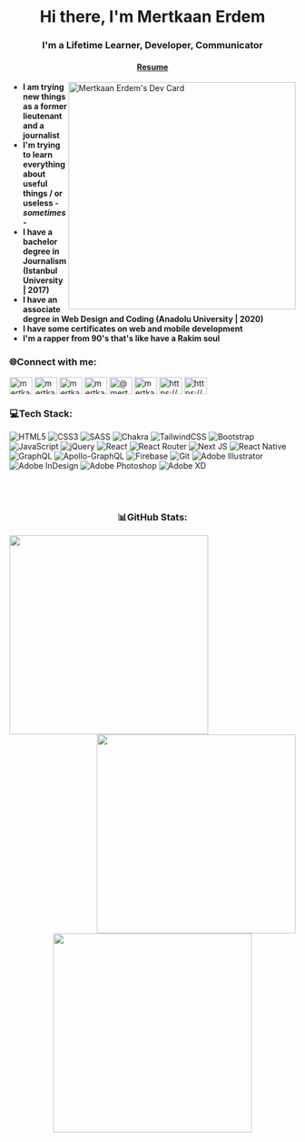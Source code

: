 <h1 align="center">Hi there, I'm Mertkaan Erdem</h1>
<h3 align="center">I'm a Lifetime Learner, Developer, Communicator</h3>

<h4 align="center">
  
  [Resume](https://mertkaanerdem.w3spaces.com/)

</h4>

<a  href="https://app.daily.dev/mertkaanerdem"><img align="right" src="https://api.daily.dev/devcards/e110d78696814c01b394aa3c3c145a7c.png?r=2rb" width="400" alt="Mertkaan Erdem's Dev Card"/></a>



- **I am trying new things as a former lieutenant and a journalist**
- **I'm trying to learn everything about useful things / or useless _-sometimes-_**
- **I have a bachelor degree in Journalism (Istanbul University | 2017)**
- **I have an associate degree in Web Design and Coding (Anadolu University | 2020)**
- **I have some certificates on web and mobile development**
- **I'm a rapper from 90's that's like have a Rakim soul**



<h3 align="left">🌐Connect with me:</h3>
<p align="left">
<a href="https://codepen.io/mertkaanerdem" target="blank"><img align="center" src="https://raw.githubusercontent.com/rahuldkjain/github-profile-readme-generator/master/src/images/icons/Social/codepen.svg" alt="mertkaanerdem" height="30" width="40" /></a>
<a href="https://twitter.com/mertkaanerdem" target="blank"><img align="center" src="https://raw.githubusercontent.com/rahuldkjain/github-profile-readme-generator/master/src/images/icons/Social/twitter.svg" alt="mertkaanerdem" height="30" width="40" /></a>
<a href="https://linkedin.com/in/mertkaanerdem" target="blank"><img align="center" src="https://raw.githubusercontent.com/rahuldkjain/github-profile-readme-generator/master/src/images/icons/Social/linked-in-alt.svg" alt="mertkaanerdem" height="30" width="40" /></a>
<a href="https://instagram.com/mertkaanerdem" target="blank"><img align="center" src="https://raw.githubusercontent.com/rahuldkjain/github-profile-readme-generator/master/src/images/icons/Social/instagram.svg" alt="mertkaanerdem" height="30" width="40" /></a>
<a href="https://medium.com/@mertkaanerdem" target="blank"><img align="center" src="https://raw.githubusercontent.com/rahuldkjain/github-profile-readme-generator/master/src/images/icons/Social/medium.svg" alt="@mertkaanerdem" height="30" width="40" /></a>
<a href="https://www.hackerrank.com/mertkaanerdem" target="blank"><img align="center" src="https://raw.githubusercontent.com/rahuldkjain/github-profile-readme-generator/master/src/images/icons/Social/hackerrank.svg" alt="mertkaanerdem" height="30" width="40" /></a>
<a href="https://open.spotify.com/artist/2NGfe9lWQSahIJaLKe5e8J?si=TEiqjCcmQ5W3QEUDC35SGw" target="blank"><img align="center" src="https://raw.githubusercontent.com/rahuldkjain/github-profile-readme-generator/master/src/images/icons/Social/spotify.svg" alt="https://open.spotify.com/artist/2NGfe9lWQSahIJaLKe5e8J?si=TEiqjCcmQ5W3QEUDC35SGw" height="30" width="40" /></a>
<a href="https://www.youtube.com/channel/UCUw2YmBMUyh45dKYZ11Taog" target="blank"><img align="center" src="https://raw.githubusercontent.com/rahuldkjain/github-profile-readme-generator/master/src/images/icons/Social/youtube.svg" alt="https://www.youtube.com/channel/UCUw2YmBMUyh45dKYZ11Taog" height="30" width="40" /></a>
</p>



<h3 align="left">💻Tech Stack:</h3>
<p align="left">
  
  ![HTML5](https://img.shields.io/badge/HTML5-%23E34F26.svg?style=flat&logo=html5&logoColor=white) ![CSS3](https://img.shields.io/badge/CSS3-%231572B6.svg?style=flat&logo=css3&logoColor=white) ![SASS](https://img.shields.io/badge/SASS-hotpink.svg?style=flat&logo=SASS&logoColor=white) ![Chakra](https://img.shields.io/badge/Chakra-%234ED1C5.svg?style=flat&logo=chakraui&logoColor=white) ![TailwindCSS](https://img.shields.io/badge/TailwindCSS-%2338B2AC.svg?style=flat&logo=tailwind-css&logoColor=white) ![Bootstrap](https://img.shields.io/badge/Bootstrap-%23602C50.svg?style=flat&logo=Bootstrap&logoColor=white) ![JavaScript](https://img.shields.io/badge/JavaScript-%23323330.svg?style=flat&logo=javascript&logoColor=%23F7DF1E) ![jQuery](https://img.shields.io/badge/jQuery-%230769AD.svg?style=flat&logo=jquery&logoColor=white) ![React](https://img.shields.io/badge/React-%2320232a.svg?style=flat&logo=react&logoColor=%2361DAFB) ![React Router](https://img.shields.io/badge/React_Router-CA4245?style=flat&logo=react-router&logoColor=white) ![Next JS](https://img.shields.io/badge/Next-black?style=flat&logo=next.js&logoColor=white) ![React Native](https://img.shields.io/badge/React_Native-%2320232a.svg?style=flat&logo=react&logoColor=%2361DAFB) ![GraphQL](https://img.shields.io/badge/-GraphQL-E10098?style=flat&logo=graphql&logoColor=white) ![Apollo-GraphQL](https://img.shields.io/badge/-ApolloGraphQL-311C87?style=flat&logo=apollo-graphql) ![Firebase](https://img.shields.io/badge/Firebase-%23039BE5.svg?style=flat&logo=firebase) ![Git](https://img.shields.io/badge/Git-%23F1502F.svg?style=flat&logo=Git&logoColor=white) ![Adobe Illustrator](https://img.shields.io/badge/Adobe_Illustrator-%23FF9A00.svg?style=flat&logo=adobeillustrator&logoColor=white) ![Adobe InDesign](https://img.shields.io/badge/Adobe%20InDesign-49021F?style=flat&logo=adobeindesign&logoColor=white) ![Adobe Photoshop](https://img.shields.io/badge/Adobe_Photoshop-%2331A8FF.svg?style=flat&logo=adobephotoshop&logoColor=white) ![Adobe XD](https://img.shields.io/badge/Adobe%20Xd-470137?style=flat&logo=Adobe%20XD&logoColor=#FF61F6)

</p>

<br/>
<br/>

<h3 align="center">📊GitHub Stats:</h3>


<img align="left" src="https://github-readme-stats.vercel.app/api?username=mertkaanerdem&theme=prussian&hide_border=true&include_all_commits=true&count_private=true" width="350"/>

<!-- <p align="left"  width="200" >
  
 ![](https://github-readme-stats.vercel.app/api?username=mertkaanerdem&theme=prussian&hide_border=true&include_all_commits=true&count_private=true)

</p> -->


<img align="right" src="https://github-readme-streak-stats.herokuapp.com/?user=mertkaanerdem&theme=prussian&hide_border=true" width="350"/>


<!-- <p align="center">
  
  ![](https://github-readme-streak-stats.herokuapp.com/?user=mertkaanerdem&theme=prussian&hide_border=true)<br/>

</p> -->

<h3  align="center">
<img src="https://github-readme-stats.vercel.app/api/top-langs/?username=mertkaanerdem&theme=prussian&hide_border=true&include_all_commits=true&count_private=true&layout=compact" width="350"/>
</h3>

<!-- ![](https://github-readme-stats.vercel.app/api/top-langs/?username=mertkaanerdem&theme=prussian&hide_border=true&include_all_commits=true&count_private=true&layout=compact) -->

